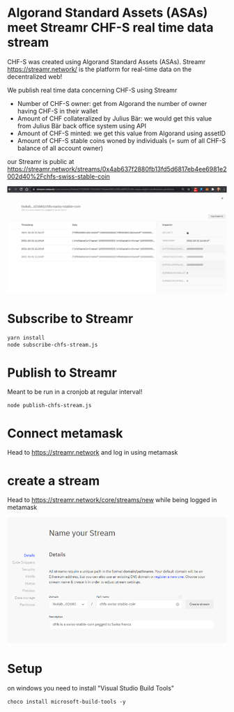 # Algorand Standard Assets (ASAs) meet Streamr CHF-S real time data stream

CHF-S was created using Algorand Standard Assets (ASAs).
Streamr https://streamr.network/ is the platform for real-time data on the decentralized web!

We publish real time data concerning CHF-S using Streamr
* Number of CHF-S owner: get from Algorand the number of owner having CHF-S in their wallet
* Amount of CHF collateralized by Julius Bär: we would get this value from Julius Bär back office system using API
* Amount of CHF-S minted: we get this value from Algorand using assetID
* Amount of CHF-S stable coins woned by individuals (= sum of all CHF-S balance of all account owner)

our Streamr is public at https://streamr.network/streams/0x4ab637f2880fb13fd5d6817eb4ee6981e2002d40%2Fchfs-swiss-stable-coin

![img.png](img.png)

# Subscribe to Streamr

```
yarn install
node subscribe-chfs-stream.js
```

# Publish to Streamr
Meant to be run in a cronjob at regular interval!
```
node publish-chfs-stream.js
```

# Connect metamask
Head to https://streamr.network and log in using metamask

# create a stream
Head to https://streamr.network/core/streams/new while being logged in metamask

![img.png](img/img.png)

# Setup
on windows you need to install "Visual Studio Build Tools"
```
choco install microsoft-build-tools -y
```


